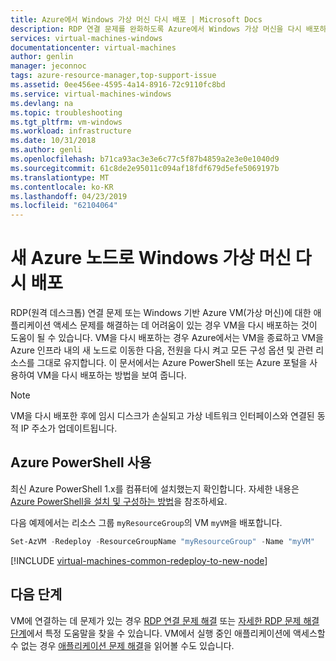 ```yaml
---
title: Azure에서 Windows 가상 머신 다시 배포 | Microsoft Docs
description: RDP 연결 문제를 완화하도록 Azure에서 Windows 가상 머신을 다시 배포하는 방법입니다.
services: virtual-machines-windows
documentationcenter: virtual-machines
author: genlin
manager: jeconnoc
tags: azure-resource-manager,top-support-issue
ms.assetid: 0ee456ee-4595-4a14-8916-72c9110fc8bd
ms.service: virtual-machines-windows
ms.devlang: na
ms.topic: troubleshooting
ms.tgt_pltfrm: vm-windows
ms.workload: infrastructure
ms.date: 10/31/2018
ms.author: genli
ms.openlocfilehash: b71ca93ac3e3e6c77c5f87b4859a2e3e0e1040d9
ms.sourcegitcommit: 61c8de2e95011c094af18fdf679d5efe5069197b
ms.translationtype: MT
ms.contentlocale: ko-KR
ms.lasthandoff: 04/23/2019
ms.locfileid: "62104064"
---
```

# <a name="redeploy-windows-virtual-machine-to-new-azure-node"></a>새 Azure 노드로 Windows 가상 머신 다시 배포
RDP(원격 데스크톱) 연결 문제 또는 Windows 기반 Azure VM(가상 머신)에 대한 애플리케이션 액세스 문제를 해결하는 데 어려움이 있는 경우 VM을 다시 배포하는 것이 도움이 될 수 있습니다. VM을 다시 배포하는 경우 Azure에서는 VM을 종료하고 VM을 Azure 인프라 내의 새 노드로 이동한 다음, 전원을 다시 켜고 모든 구성 옵션 및 관련 리소스를 그대로 유지합니다. 이 문서에서는 Azure PowerShell 또는 Azure 포털을 사용하여 VM을 다시 배포하는 방법을 보여 줍니다.

> [!NOTE]
> VM을 다시 배포한 후에 임시 디스크가 손실되고 가상 네트워크 인터페이스와 연결된 동적 IP 주소가 업데이트됩니다. 


## <a name="using-azure-powershell"></a>Azure PowerShell 사용
최신 Azure PowerShell 1.x를 컴퓨터에 설치했는지 확인합니다. 자세한 내용은 [Azure PowerShell을 설치 및 구성하는 방법](/powershell/azure/overview)을 참조하세요.

다음 예제에서는 리소스 그룹 `myResourceGroup`의 VM `myVM`을 배포합니다.

```powershell
Set-AzVM -Redeploy -ResourceGroupName "myResourceGroup" -Name "myVM"
```

[!INCLUDE [virtual-machines-common-redeploy-to-new-node](../../../includes/virtual-machines-common-redeploy-to-new-node.md)]

## <a name="next-steps"></a>다음 단계
VM에 연결하는 데 문제가 있는 경우 [RDP 연결 문제 해결](troubleshoot-rdp-connection.md) 또는 [자세한 RDP 문제 해결 단계](detailed-troubleshoot-rdp.md)에서 특정 도움말을 찾을 수 있습니다. VM에서 실행 중인 애플리케이션에 액세스할 수 없는 경우 [애플리케이션 문제 해결](../windows/troubleshoot-app-connection.md)을 읽어볼 수도 있습니다.

